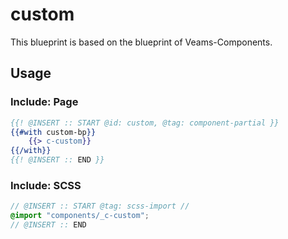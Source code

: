 # custom

This blueprint is based on the blueprint of Veams-Components.

## Usage

### Include: Page

``` hbs
{{! @INSERT :: START @id: custom, @tag: component-partial }}
{{#with custom-bp}}
	{{> c-custom}}
{{/with}}
{{! @INSERT :: END }}
```

### Include: SCSS

``` scss
// @INSERT :: START @tag: scss-import //
@import "components/_c-custom";
// @INSERT :: END
```
